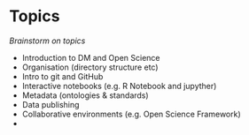 # Topics

_Brainstorm on topics_

* Introduction to DM and Open Science
* Organisation (directory structure etc)
* Intro to git and GitHub
* Interactive notebooks (e.g. R Notebook and jupyther)
* Metadata (ontologies & standards)
* Data publishing
* Collaborative environments (e.g. Open Science Framework)
* 